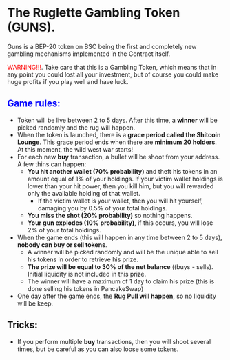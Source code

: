 # The Ruglette Gambling Token (GUNS).

Guns is a BEP-20 token on BSC being the first and completely new gambling mechanisms implemented in the Contract itself.

<span style="color:red">WARNING!!!</span>.
Take care that this is a Gambling Token, which means that in any point you could lost all your investment, but of course you could make huge profits if you play well and have luck.

## <span style="color:blue">Game rules:</span>


- Token will be live between 2 to 5 days. After this time, a **winner** will be picked randomly and the rug will happen.
- When the token is launched, there is a **grace period called the Shitcoin Lounge**. This grace period ends when there are **minimum 20 holders**. At this moment, the wild west war starts!
- For each new **buy** transaction, a bullet will be shoot from your address. A few thins can happen:
    - **You hit another wallet (70% probability)** and theft his tokens in an amount equal of 1% of your holdings. If your victim wallet holdings is lower than your hit power, then you kill him, but you will rewarded only the available holding of that wallet.
        - If the victim wallet is your wallet, then you will hit yourself, damaging you by 0.5% of your total holdings.
    - **You miss the shot (20% probability)** so nothing happens.
    - **Your gun explodes (10% probability)**, if this occurs, you will lose 2% of your total holdings.
- When the game ends (this will happen in any time between 2 to 5 days), **nobody can buy or sell tokens**.
    - A winner will be picked randomly and will be the unique able to sell his tokens in order to retrieve his prize.
    - **The prize will be equal to 30% of the net balance** ((buys - sells). Initial liquidity is not included in this prize.
    - The winner will have a maximum of 1 day to claim his prize (this is done selling his tokens in PancakeSwap)
- One day after the game ends, the **Rug Pull will happen**, so no liquidity will be keep.


## Tricks:

- If you perform multiple **buy** transactions, then you will shoot several times, but be careful as you can also loose some tokens.
